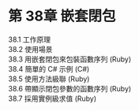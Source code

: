 # 第 38章 嵌套閉包 #

38.1 工作原理  
38.2 使用場景  
38.3 用嵌套閉包來包裝函數序列 (Ruby)  
38.4 簡單的 C# 示例 (C#)  
38.5 使用方法級聯 (Ruby)  
38.6 帶顯示閉包參數的函數序列 (Ruby)  
38.7 採用實例級求值 (Ruby)  
